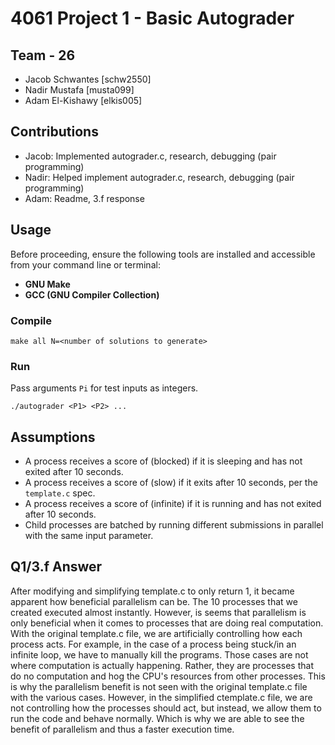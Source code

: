 # 4061 Project 1 - Basic Autograder
  
## Team - 26
- Jacob Schwantes [schw2550]
- Nadir Mustafa [musta099]
- Adam El-Kishawy [elkis005]    

## Contributions
- Jacob: Implemented autograder.c, research, debugging (pair programming)
- Nadir: Helped implement autograder.c, research, debugging (pair programming)
- Adam: Readme, 3.f response

## Usage
Before proceeding, ensure the following tools are installed and accessible from your command line or terminal:

- **GNU Make**
- **GCC (GNU Compiler Collection)**
### Compile
```
make all N=<number of solutions to generate>
```
### Run
Pass arguments `Pi` for test inputs as integers.
```
./autograder <P1> <P2> ...
```

## Assumptions
- A process receives a score of (blocked) if it is sleeping and has not exited after 10 seconds.
- A process receives a score of (slow) if it exits after 10 seconds, per the `template.c` spec.
- A process receives a score of (infinite) if it is running and has not exited after 10 seconds.
- Child processes are batched by running different submissions in parallel with the same input parameter.

## Q1/3.f Answer
After modifying and simplifying template.c to only return 1, it became apparent how beneficial parallelism can be.
The 10 processes that we created executed almost instantly. However, is seems that parallelism is only beneficial 
when it comes to processes that are doing real computation. With the original template.c file, we are artificially
controlling how each process acts. For example, in the case of a process being stuck/in an infinite loop, we have 
to manually kill the programs. Those cases are not where computation is actually happening. Rather, they are
processes that do no computation and hog the CPU's resources from other processes. This is why the parallelism
benefit is not seen with the original template.c file with the various cases. However, in the simplified ctemplate.c file,
we are not controlling how the processes should act, but instead, we allow them to run the code and behave normally. Which
is why we are able to see the benefit of parallelism and thus a faster execution time.